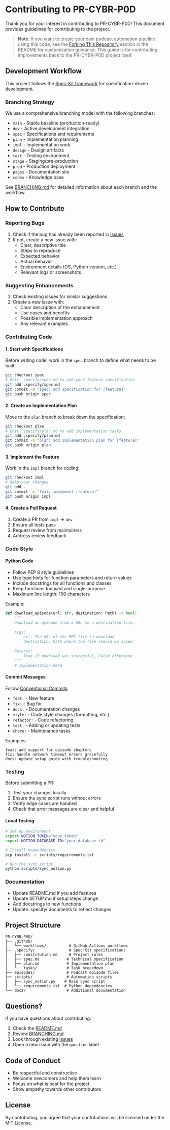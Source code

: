 # Contributing to PR-CYBR-P0D

Thank you for your interest in contributing to PR-CYBR-P0D! This document provides guidelines for contributing to the project.

> **Note**: If you want to create your own podcast automation pipeline using this code, see the [Forking This Repository](README.md#forking-this-repository) section in the README for customization guidance. This guide is for contributing improvements back to the PR-CYBR-P0D project itself.

## Development Workflow

This project follows the [Spec-Kit framework](https://github.com/PR-CYBR/spec-bootstrap) for specification-driven development.

### Branching Strategy

We use a comprehensive branching model with the following branches:

- `main` - Stable baseline (production-ready)
- `dev` - Active development integration
- `spec` - Specifications and requirements
- `plan` - Implementation planning
- `impl` - Implementation work
- `design` - Design artifacts
- `test` - Testing environment
- `stage` - Staging/pre-production
- `prod` - Production deployment
- `pages` - Documentation site
- `codex` - Knowledge base

See [BRANCHING.md](BRANCHING.md) for detailed information about each branch and the workflow.

## How to Contribute

### Reporting Bugs

1. Check if the bug has already been reported in [Issues](https://github.com/PR-CYBR/PR-CYBR-P0D/issues)
2. If not, create a new issue with:
   - Clear, descriptive title
   - Steps to reproduce
   - Expected behavior
   - Actual behavior
   - Environment details (OS, Python version, etc.)
   - Relevant logs or screenshots

### Suggesting Enhancements

1. Check existing issues for similar suggestions
2. Create a new issue with:
   - Clear description of the enhancement
   - Use cases and benefits
   - Possible implementation approach
   - Any relevant examples

### Contributing Code

#### 1. Start with Specifications

Before writing code, work in the `spec` branch to define what needs to be built:

```bash
git checkout spec
# Edit .specify/spec.md to add your feature specification
git add .specify/spec.md
git commit -m "spec: add specification for [feature]"
git push origin spec
```

#### 2. Create an Implementation Plan

Move to the `plan` branch to break down the specification:

```bash
git checkout plan
# Edit .specify/plan.md to add implementation tasks
git add .specify/plan.md
git commit -m "plan: add implementation plan for [feature]"
git push origin plan
```

#### 3. Implement the Feature

Work in the `impl` branch for coding:

```bash
git checkout impl
# Make your changes
git add .
git commit -m "feat: implement [feature]"
git push origin impl
```

#### 4. Create a Pull Request

1. Create a PR from `impl` → `dev`
2. Ensure all tests pass
3. Request review from maintainers
4. Address review feedback

### Code Style

#### Python Code

- Follow PEP 8 style guidelines
- Use type hints for function parameters and return values
- Include docstrings for all functions and classes
- Keep functions focused and single-purpose
- Maximum line length: 100 characters

Example:
```python
def download_episode(url: str, destination: Path) -> bool:
    """
    Download an episode from a URL to a destination file.
    
    Args:
        url: The URL of the MP3 file to download
        destination: Path where the file should be saved
    
    Returns:
        True if download was successful, False otherwise
    """
    # Implementation here
```

#### Commit Messages

Follow [Conventional Commits](https://www.conventionalcommits.org/):

- `feat:` - New feature
- `fix:` - Bug fix
- `docs:` - Documentation changes
- `style:` - Code style changes (formatting, etc.)
- `refactor:` - Code refactoring
- `test:` - Adding or updating tests
- `chore:` - Maintenance tasks

Examples:
```
feat: add support for episode chapters
fix: handle network timeout errors gracefully
docs: update setup guide with troubleshooting
```

### Testing

Before submitting a PR:

1. Test your changes locally
2. Ensure the sync script runs without errors
3. Verify edge cases are handled
4. Check that error messages are clear and helpful

#### Local Testing

```bash
# Set up environment
export NOTION_TOKEN="your_token"
export NOTION_DATABASE_ID="your_database_id"

# Install dependencies
pip install -r scripts/requirements.txt

# Run the sync script
python scripts/sync_notion.py
```

### Documentation

- Update README.md if you add features
- Update SETUP.md if setup steps change
- Add docstrings to new functions
- Update .specify/ documents to reflect changes

## Project Structure

```
PR-CYBR-P0D/
├── .github/
│   └── workflows/          # GitHub Actions workflows
├── .specify/               # Spec-Kit specifications
│   ├── constitution.md     # Project rules
│   ├── spec.md            # Technical specification
│   ├── plan.md            # Implementation plan
│   └── tasks/             # Task breakdown
├── episodes/              # Podcast episode files
├── scripts/               # Automation scripts
│   ├── sync_notion.py    # Main sync script
│   └── requirements.txt  # Python dependencies
└── docs/                  # Additional documentation
```

## Questions?

If you have questions about contributing:

1. Check the [README.md](README.md)
2. Review [BRANCHING.md](BRANCHING.md)
3. Look through existing [Issues](https://github.com/PR-CYBR/PR-CYBR-P0D/issues)
4. Open a new issue with the `question` label

## Code of Conduct

- Be respectful and constructive
- Welcome newcomers and help them learn
- Focus on what is best for the project
- Show empathy towards other contributors

## License

By contributing, you agree that your contributions will be licensed under the MIT License.

